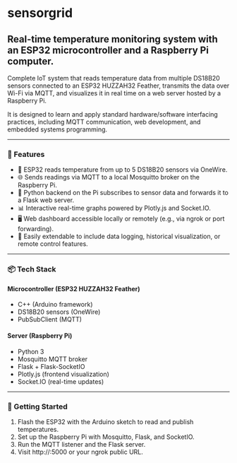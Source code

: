 # sensorgrid
## Real-time temperature monitoring system with an ESP32 microcontroller and a Raspberry Pi computer.

Complete IoT system that reads temperature data from multiple DS18B20 sensors connected to an ESP32 HUZZAH32 Feather, transmits the data over Wi-Fi via MQTT, and visualizes it in real time on a web server hosted by a Raspberry Pi.

It is designed to learn and apply standard hardware/software interfacing practices, including MQTT communication, web development, and embedded systems programming.

---

### 🔧 Features
* 📡 ESP32 reads temperature from up to 5 DS18B20 sensors via OneWire.
* 🌐 Sends readings via MQTT to a local Mosquitto broker on the Raspberry Pi.
* 🧠 Python backend on the Pi subscribes to sensor data and forwards it to a Flask web server.
* 📊 Interactive real-time graphs powered by Plotly.js and Socket.IO.
* 🖥️ Web dashboard accessible locally or remotely (e.g., via ngrok or port forwarding).
* 💾 Easily extendable to include data logging, historical visualization, or remote control features.

---

### 📦 Tech Stack
#### Microcontroller (ESP32 HUZZAH32 Feather)
* C++ (Arduino framework)
* DS18B20 sensors (OneWire)
* PubSubClient (MQTT)

#### Server (Raspberry Pi)
* Python 3
* Mosquitto MQTT broker
* Flask + Flask-SocketIO
* Plotly.js (frontend visualization)
* Socket.IO (real-time updates)

---

### 🚀 Getting Started
1. Flash the ESP32 with the Arduino sketch to read and publish temperatures.
2. Set up the Raspberry Pi with Mosquitto, Flask, and SocketIO.
3. Run the MQTT listener and the Flask server.
4. Visit http://<raspberry-pi-ip>:5000 or your ngrok public URL.
